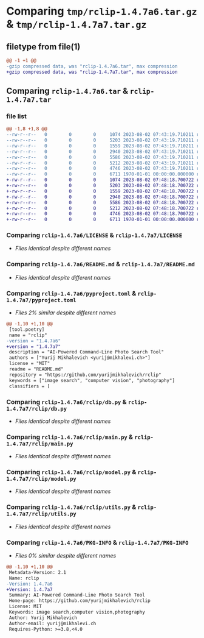 # Comparing `tmp/rclip-1.4.7a6.tar.gz` & `tmp/rclip-1.4.7a7.tar.gz`

## filetype from file(1)

```diff
@@ -1 +1 @@
-gzip compressed data, was "rclip-1.4.7a6.tar", max compression
+gzip compressed data, was "rclip-1.4.7a7.tar", max compression
```

## Comparing `rclip-1.4.7a6.tar` & `rclip-1.4.7a7.tar`

### file list

```diff
@@ -1,8 +1,8 @@
--rw-r--r--   0        0        0     1074 2023-08-02 07:43:19.710211 rclip-1.4.7a6/LICENSE
--rw-r--r--   0        0        0     5203 2023-08-02 07:43:19.710211 rclip-1.4.7a6/README.md
--rw-r--r--   0        0        0     1559 2023-08-02 07:43:19.710211 rclip-1.4.7a6/pyproject.toml
--rw-r--r--   0        0        0     2940 2023-08-02 07:43:19.710211 rclip-1.4.7a6/rclip/db.py
--rw-r--r--   0        0        0     5586 2023-08-02 07:43:19.710211 rclip-1.4.7a6/rclip/main.py
--rw-r--r--   0        0        0     5212 2023-08-02 07:43:19.710211 rclip-1.4.7a6/rclip/model.py
--rw-r--r--   0        0        0     4746 2023-08-02 07:43:19.710211 rclip-1.4.7a6/rclip/utils.py
--rw-r--r--   0        0        0     6711 1970-01-01 00:00:00.000000 rclip-1.4.7a6/PKG-INFO
+-rw-r--r--   0        0        0     1074 2023-08-02 07:48:18.700722 rclip-1.4.7a7/LICENSE
+-rw-r--r--   0        0        0     5203 2023-08-02 07:48:18.700722 rclip-1.4.7a7/README.md
+-rw-r--r--   0        0        0     1559 2023-08-02 07:48:18.700722 rclip-1.4.7a7/pyproject.toml
+-rw-r--r--   0        0        0     2940 2023-08-02 07:48:18.700722 rclip-1.4.7a7/rclip/db.py
+-rw-r--r--   0        0        0     5586 2023-08-02 07:48:18.700722 rclip-1.4.7a7/rclip/main.py
+-rw-r--r--   0        0        0     5212 2023-08-02 07:48:18.700722 rclip-1.4.7a7/rclip/model.py
+-rw-r--r--   0        0        0     4746 2023-08-02 07:48:18.700722 rclip-1.4.7a7/rclip/utils.py
+-rw-r--r--   0        0        0     6711 1970-01-01 00:00:00.000000 rclip-1.4.7a7/PKG-INFO
```

### Comparing `rclip-1.4.7a6/LICENSE` & `rclip-1.4.7a7/LICENSE`

 * *Files identical despite different names*

### Comparing `rclip-1.4.7a6/README.md` & `rclip-1.4.7a7/README.md`

 * *Files identical despite different names*

### Comparing `rclip-1.4.7a6/pyproject.toml` & `rclip-1.4.7a7/pyproject.toml`

 * *Files 2% similar despite different names*

```diff
@@ -1,10 +1,10 @@
 [tool.poetry]
 name = "rclip"
-version = "1.4.7a6"
+version = "1.4.7a7"
 description = "AI-Powered Command-Line Photo Search Tool"
 authors = ["Yurij Mikhalevich <yurij@mikhalevi.ch>"]
 license = "MIT"
 readme = "README.md"
 repository = "https://github.com/yurijmikhalevich/rclip"
 keywords = ["image search", "computer vision", "photography"]
 classifiers = [
```

### Comparing `rclip-1.4.7a6/rclip/db.py` & `rclip-1.4.7a7/rclip/db.py`

 * *Files identical despite different names*

### Comparing `rclip-1.4.7a6/rclip/main.py` & `rclip-1.4.7a7/rclip/main.py`

 * *Files identical despite different names*

### Comparing `rclip-1.4.7a6/rclip/model.py` & `rclip-1.4.7a7/rclip/model.py`

 * *Files identical despite different names*

### Comparing `rclip-1.4.7a6/rclip/utils.py` & `rclip-1.4.7a7/rclip/utils.py`

 * *Files identical despite different names*

### Comparing `rclip-1.4.7a6/PKG-INFO` & `rclip-1.4.7a7/PKG-INFO`

 * *Files 0% similar despite different names*

```diff
@@ -1,10 +1,10 @@
 Metadata-Version: 2.1
 Name: rclip
-Version: 1.4.7a6
+Version: 1.4.7a7
 Summary: AI-Powered Command-Line Photo Search Tool
 Home-page: https://github.com/yurijmikhalevich/rclip
 License: MIT
 Keywords: image search,computer vision,photography
 Author: Yurij Mikhalevich
 Author-email: yurij@mikhalevi.ch
 Requires-Python: >=3.8,<4.0
```

